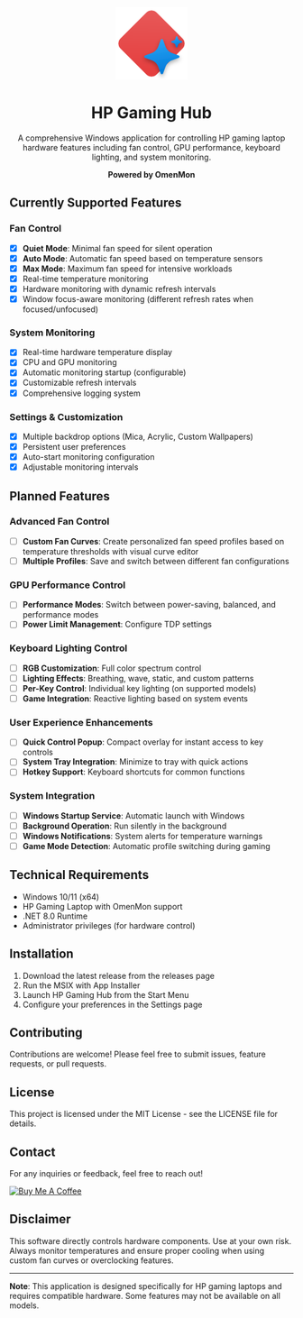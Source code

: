 <div align="center">
  <img src="Assets/icon.svg" alt="Fluent Gaming Hub" width="128" height="128">
  
  # HP Gaming Hub
  
  A comprehensive Windows application for controlling HP gaming laptop hardware features including fan control, GPU performance, keyboard lighting, and system monitoring.
  
  **Powered by OmenMon**
</div>

## Currently Supported Features

### Fan Control
- [x] **Quiet Mode**: Minimal fan speed for silent operation
- [x] **Auto Mode**: Automatic fan speed based on temperature sensors
- [x] **Max Mode**: Maximum fan speed for intensive workloads
- [x] Real-time temperature monitoring
- [x] Hardware monitoring with dynamic refresh intervals
- [x] Window focus-aware monitoring (different refresh rates when focused/unfocused)

### System Monitoring
- [x] Real-time hardware temperature display
- [x] CPU and GPU monitoring
- [x] Automatic monitoring startup (configurable)
- [x] Customizable refresh intervals
- [x] Comprehensive logging system

### Settings & Customization
- [x] Multiple backdrop options (Mica, Acrylic, Custom Wallpapers)
- [x] Persistent user preferences
- [x] Auto-start monitoring configuration
- [x] Adjustable monitoring intervals

## Planned Features

### Advanced Fan Control
- [ ] **Custom Fan Curves**: Create personalized fan speed profiles based on temperature thresholds with visual curve editor
- [ ] **Multiple Profiles**: Save and switch between different fan configurations

### GPU Performance Control
- [ ] **Performance Modes**: Switch between power-saving, balanced, and performance modes
- [ ] **Power Limit Management**: Configure TDP settings

### Keyboard Lighting Control
- [ ] **RGB Customization**: Full color spectrum control
- [ ] **Lighting Effects**: Breathing, wave, static, and custom patterns
- [ ] **Per-Key Control**: Individual key lighting (on supported models)
- [ ] **Game Integration**: Reactive lighting based on system events

### User Experience Enhancements
- [ ] **Quick Control Popup**: Compact overlay for instant access to key controls
- [ ] **System Tray Integration**: Minimize to tray with quick actions
- [ ] **Hotkey Support**: Keyboard shortcuts for common functions

### System Integration
- [ ] **Windows Startup Service**: Automatic launch with Windows
- [ ] **Background Operation**: Run silently in the background
- [ ] **Windows Notifications**: System alerts for temperature warnings
- [ ] **Game Mode Detection**: Automatic profile switching during gaming

## Technical Requirements

- Windows 10/11 (x64)
- HP Gaming Laptop with OmenMon support
- .NET 8.0 Runtime
- Administrator privileges (for hardware control)

## Installation

1. Download the latest release from the releases page
2. Run the MSIX with App Installer
3. Launch HP Gaming Hub from the Start Menu
4. Configure your preferences in the Settings page

## Contributing

Contributions are welcome! Please feel free to submit issues, feature requests, or pull requests.

## License

This project is licensed under the MIT License - see the LICENSE file for details.

## Contact

For any inquiries or feedback, feel free to reach out!

<a href="https://www.buymeacoffee.com/berkaytumal" target="_blank"><img src="https://cdn.buymeacoffee.com/buttons/v2/default-yellow.png" alt="Buy Me A Coffee" style="height: 60px !important;width: 217px !important;" ></a>

## Disclaimer

This software directly controls hardware components. Use at your own risk. Always monitor temperatures and ensure proper cooling when using custom fan curves or overclocking features.

---

**Note**: This application is designed specifically for HP gaming laptops and requires compatible hardware. Some features may not be available on all models.
